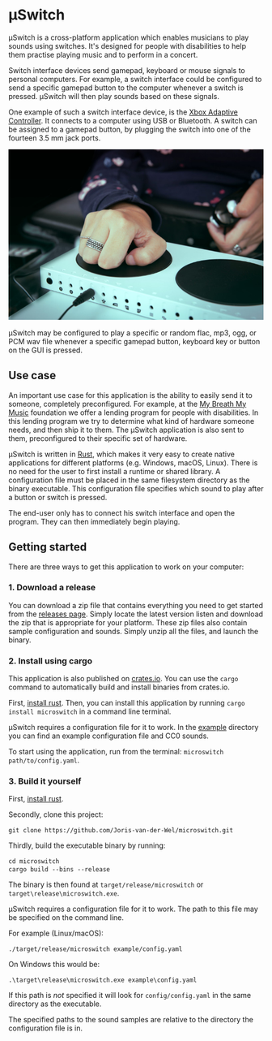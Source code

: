 # μSwitch

μSwitch is a cross-platform application which enables musicians to play sounds using switches. It's designed for people with disabilities to help them practise playing music and to perform in a concert.

Switch interface devices send gamepad, keyboard or mouse signals to personal computers. For example, a switch interface could be configured to send a specific gamepad button to the computer whenever a switch is pressed. μSwitch will then play sounds based on these signals.

One example of such a switch interface device, is the [Xbox Adaptive Controller](https://www.xbox.com/en-US/accessories/controllers/xbox-adaptive-controller). It connects to a computer using USB or Bluetooth. A switch can be assigned to a gamepad button, by plugging the switch into one of the fourteen 3.5 mm jack ports.

![Xbox Adaptive Controller](xac.jpg)

μSwitch may be configured to play a specific or random flac, mp3, ogg, or PCM wav file whenever a specific gamepad button, keyboard key or button on the GUI is pressed.

## Use case

An important use case for this application is the ability to easily send it to someone, completely preconfigured. For example, at the [My Breath My Music](https://mybreathmymusic.com/) foundation we offer a lending program 
for people with disabilities. In this lending program we try to determine what kind of hardware someone needs, and then ship it to them. The μSwitch application is also sent to them, preconfigured to their specific set of hardware.

μSwitch is written in [Rust](https://www.rust-lang.org/), which makes it very easy to create native applications for different platforms (e.g. Windows, macOS, Linux). There is no need for the user to first install a runtime or shared library. A configuration file must be placed in the same filesystem directory as the binary executable. This configuration file specifies which sound to play after a button or switch is pressed. 

The end-user only has to connect his switch interface and open the program. They can then immediately begin playing.

## Getting started
There are three ways to get this application to work on your computer:

### 1. Download a release
You can download a zip file that contains everything you need to get started from the [releases page](https://github.com/Joris-van-der-Wel/microswitch/releases). Simply locate the latest version listen and download the zip that is appropriate for your platform. These zip files also contain sample configuration and sounds. Simply unzip all the files, and launch the binary.

### 2. Install using cargo
This application is also published on [crates.io](https://crates.io/). You can use the `cargo` command to automatically build and install binaries from crates.io.

First, [install rust](https://www.rust-lang.org/tools/install). Then, you can install this application by running `cargo install microswitch` in a command line terminal. 

μSwitch requires a configuration file for it to work. In the [example](https://github.com/Joris-van-der-Wel/microswitch/tree/master/example) directory you can find an example configuration file and CC0 sounds.

To start using the application, run from the terminal: `microswitch path/to/config.yaml`.

### 3. Build it yourself
First, [install rust](https://www.rust-lang.org/tools/install).

Secondly, clone this project:

```
git clone https://github.com/Joris-van-der-Wel/microswitch.git
```

Thirdly, build the executable binary by running:

```
cd microswitch
cargo build --bins --release
```

The binary is then found at `target/release/microswitch` or `target\release\microswitch.exe`.

μSwitch requires a configuration file for it to work. The path to this file may be specified on the command line. 

For example (Linux/macOS):

```
./target/release/microswitch example/config.yaml
``` 

On Windows this would be:

```
.\target\release\microswitch.exe example\config.yaml
```

If this path is _not_ specified it will look for `config/config.yaml` in the same directory as the executable.

The specified paths to the sound samples are relative to the directory the configuration file is in.

